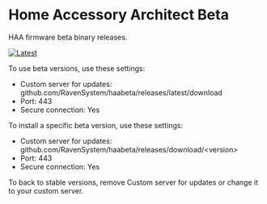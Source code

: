 # Home Accessory Architect Beta
HAA firmware beta binary releases.

[![Latest](https://img.shields.io/github/v/tag/RavenSystem/haabeta?color=red&label=last+release)](https://github.com/RavenSystem/haabeta/releases)

To use beta versions, use these settings:
- Custom server for updates: github.com/RavenSystem/haabeta/releases/latest/download
- Port: 443
- Secure connection: Yes

To install a specific beta version, use these settings:
- Custom server for updates: github.com/RavenSystem/haabeta/releases/download/\<version\>
- Port: 443
- Secure connection: Yes
  
To back to stable versions, remove Custom server for updates or change it to your custom server.
